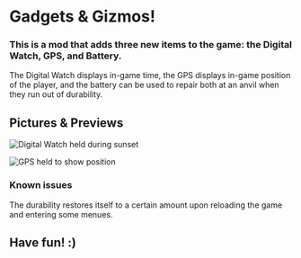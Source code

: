 # Gadgets & Gizmos!

### This is a mod that adds three new items to the game: the Digital Watch, GPS, and Battery.

The Digital Watch displays in-game time, the GPS displays in-game position of the player, and the battery can be used to repair both at an anvil when they run out of durability.

## Pictures & Previews

![Digital Watch held during sunset](https://cdn.modrinth.com/data/cached_images/cc324b9a0f2c0010ff3eeac66f13097656c01e49_0.webp)

![GPS held to show position](https://cdn.modrinth.com/data/cached_images/6ab7244a007fffa7e5e4c5f6e077749951552225.png)

### Known issues

The durability restores itself to a certain amount upon reloading the game and entering some menues.

## Have fun! :)
